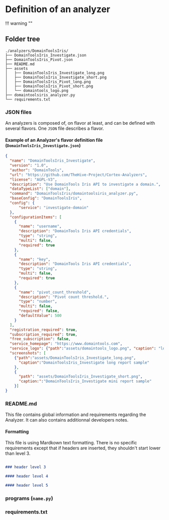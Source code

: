 # Definition of an analyzer

!!! warning ""

## Folder tree


```
./analyzers/DomainToolsIris/
├── DomainToolsIris_Investigate.json
├── DomainToolsIris_Pivot.json
├── README.md
├── assets
│   ├── DomainToolsIris_Investigate_long.png
│   ├── DomainToolsIris_Investigate_short.png
│   ├── DomainToolsIris_Pivot_long.png
│   ├── DomainToolsIris_Pivot_short.png
│   └── domaintools_logo.png
├── domaintoolsiris_analyzer.py
└── requirements.txt
``` 


### JSON files

An analyzers is composed of, on flavor at least, and can be defined with several flavors. One `JSON` file describes a flavor. 
#### Example of an Analyzer's flavor definition file (`DomainToolsIris_Investigate.json`)

```json
{
  "name": "DomainToolsIris_Investigate",
  "version": "1.0",
  "author": "DomainTools",
  "url": "https://github.com/TheHive-Project/Cortex-Analyzers",
  "license": "AGPL-V3",
  "description": "Use DomainTools Iris API to investigate a domain.",
  "dataTypeList": ["domain"],
  "command": "DomainToolsIris/domaintoolsiris_analyzer.py",
  "baseConfig": "DomainToolsIris",
  "config": {
      "service": "investigate-domain"
  },
  "configurationItems": [
    {
      "name": "username",
      "description": "DomainTools Iris API credentials",
      "type": "string",
      "multi": false,
      "required": true
    },
    {
      "name": "key",
      "description": "DomainTools Iris API credentials",
      "type": "string",
      "multi": false,
      "required": true
    },
    {
      "name": "pivot_count_threshold",
      "description": "Pivot count threshold.",
      "type": "number",
      "multi": false,
      "required": false,
      "defaultValue": 500
    }
  ],
  "registration_required": true,
  "subscription_required": true,
  "free_subscription": false,
  "service_homepage": "https://www.domaintools.com",
  "service_logo": {"path":"assets/domaintools_logo.png", "caption": "logo"},
  "screenshots": [
    {"path":"assets/DomainToolsIris_Investigate_long.png",
      "caption":"DomainToolsIris_Investigate long report sample"
    },
    {
      "path": "assets/DomainToolsIris_Investigate_short.png",
      "caption:":"DomainToolsIris_Investigate mini report sample"
    }]
}
```


### README.md

This file contains global information and requirements regarding the Analyzer. It can also contains additionnal developers notes. 

#### Formatting

This file is using Mardkown text formatting. There is no specific requirements except that if headers are inserted, they shouldn't  start lower than level 3.

```markdown hl_lines="1"

### header level 3

#### header level 4

#### header level 5
```



### programs (`name.py`)



### requirements.txt


